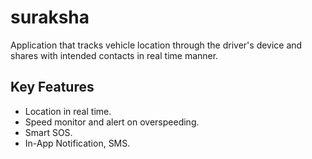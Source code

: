 # suraksha

Application that tracks vehicle location through the driver's device and shares with intended contacts in real time manner.

## Key Features

* Location in real time.
* Speed monitor and alert on overspeeding.
* Smart SOS.
* In-App Notification, SMS.  
